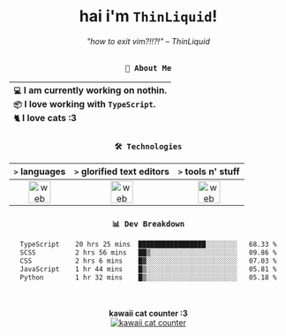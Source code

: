 <div align="center">
  
  # hai i'm `ThinLiquid`!
  ###### "how to exit vim?!!?!" – ThinLiquid
  
  ### `👤 About Me`

  | `💻`  I am currently working on **nothin**.<br/>`📦`  I love working with `TypeScript`.</br>`🐈`  I love cats :3 |
  |:---|

  
  ### `🛠️ Technologies`
  
  | `>` **languages**  | `>` **glorified text editors** | `>` **tools n' stuff** |
  |:------------------:|:------------------------------:|:----------------------:|
  | <img src="https://skillicons.dev/icons?i=ts,js,react" alt="web dev" height="40"/> | <img src="https://skillicons.dev/icons?i=vscode,neovim" alt="web dev" height="40"/> | <img src="https://skillicons.dev/icons?i=bash,git" alt="web dev" height="40"/> |
  
  ### `📊 Dev Breakdown`
  
  <!--START_SECTION:waka-->

```txt
TypeScript    20 hrs 25 mins  █████████████████░░░░░░░░   68.33 %
SCSS          2 hrs 56 mins   ██▒░░░░░░░░░░░░░░░░░░░░░░   09.86 %
CSS           2 hrs 6 mins    █▓░░░░░░░░░░░░░░░░░░░░░░░   07.03 %
JavaScript    1 hr 44 mins    █▒░░░░░░░░░░░░░░░░░░░░░░░   05.81 %
Python        1 hr 32 mins    █▒░░░░░░░░░░░░░░░░░░░░░░░   05.18 %
```

<!--END_SECTION:waka-->
  
  <br/><br/>
  <b>kawaii cat counter :3</b><br/>
  [![kawaii cat counter](https://count.getloli.com/get/@ThinLiquid?theme=moebooru)](https://moe-counter.glitch.me)
</div>
